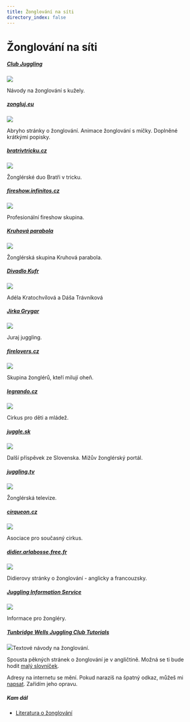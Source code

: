 ```yaml
---
title: Žonglování na síti
directory_index: false
---
```


# Žonglování na síti

##### [Club Juggling](https://clubjuggling.com/contents.html "Anglické stránky o žonglování.")

[![](/img/o/odkazy-clubjuggling.jpg)](https://clubjuggling.com/contents.html "Anglické stránky o žonglování.")

Návody na žonglování s kužely.

##### [zongluj.eu](http://zongluj.eu "Abryho stránky o žonglování.")

[![](/img/o/odkazy-abry.jpg)](http://zongluj.eu "Abryho stránky o žonglování.")

Abryho stránky o žonglování. Animace žonglování s míčky. Doplněné krátkými popisky.

##### [bratrivtricku.cz](http://www.bratrivtricku.cz/ "Bratři v tricku")

[![](/img/o/odkazy-bratrivtricku.jpg)](http://www.bratrivtricku.cz/ "Bratři v tricku")

Žonglérské duo Bratři v tricku.

##### [fireshow.infinitos.cz](http://fireshow.infinitos.cz/ "Fireshow Infinitos")

[![](/img/o/odkazy-infinitos.jpg)](http://fireshow.infinitos.cz/ "Fireshow Infinitos")

Profesionální fireshow skupina.

##### [Kruhová parabola](http://www.zongleri.cz/ "Kruhová parabola")

[![](/img/o/odkazy-zongleri.jpg)](http://www.zongleri.cz/ "Kruhová parabola")

Žonglérská skupina Kruhová parabola.

##### [Divadlo Kufr](http://www.divadlokufr.cz "Divadlo Kufr")

[![](/img/o/odkazy-divadlokufr.jpg)](http://www.divadlokufr.cz "Divadlo Kufr")

Adéla Kratochvílová a Dáša Trávníková

##### [Jirka Grygar](https://juraj-zongler.cz "Jirka Grygar")

[![](/img/o/odkazy-juraj.jpg)](https://juraj-zongler.cz/ "Jirka Grygar")

Juraj juggling.

##### [firelovers.cz](https://firelovers.cz/ "Fireshow firelovers")

[![](/img/o/odkazy-firelovers.jpg)](https://firelovers.cz/ "Fireshow firelovers")

Skupina žonglérů, kteří milují oheň.

##### [legrando.cz](https://legrando.cz/ "Cirkus LeGrando")

[![](/img/o/odkazy-legrando.jpg)](https://legrando.cz/ "Cirkus LeGrando")

Cirkus pro děti a mládež.

##### [juggle.sk](http://juggle.sk "Slovenský server.")

[![](/img/o/odkazy-mizu.jpg)](http://juggle.sk "Slovenský server.")

Další příspěvek ze Slovenska. Mižův žonglérský portál.

##### [juggling.tv](https://juggling.tv/ "Domov žonglérského videa na internetu.")

[![](/img/o/odkazy-jtv.jpg)](https://juggling.tv/ "Domov žonglérského videa na internetu.")

Žonglérská televize.

##### [cirqueon.cz](https://www.cirqueon.cz/ "Asociace pro současný cirkus")

[![](/img/o/odkazy-cirqueon.jpg)](https://www.cirqueon.cz/ "Asociace pro současný cirkus")

Asociace pro současný cirkus.

##### [didier.arlabosse.free.fr](http://didier.arlabosse.free.fr/balles/english/ "Anglické stránky o žonglování.")

[![](/img/o/odkazy-didier.jpg)](http://didier.arlabosse.free.fr/balles/english/ "Anglické stránky o žonglování.")

Didierovy stránky o žonglování - anglicky a francouzsky.

##### [Juggling Information Service](http://www.juggling.org/ "Anglické stránky o žonglování.")

[![](/img/o/odkazy-juggling.jpg)](http://www.juggling.org/ "Anglické stránky o žonglování.")

Informace pro žongléry.

##### [Tunbridge Wells Juggling Club Tutorials](https://www.twjc.co.uk/tutorials.html "Anglické stránky o žonglování.")

[![](/img/o/odkazy-twjc.jpg)](https://www.twjc.co.uk/tutorials.html "Anglické stránky o žonglování.")Textové návody na žonglování.

Spousta pěkných stránek o žonglování je v angličtině. Možná se ti bude hodit [malý slovníček](aczslovnicek.html "Anglicko-český žonglérský slovníček.").

Adresy na internetu se mění. Pokud narazíš na špatný odkaz, můžeš mi [napsat](/kontakt.html "Nahlášení špatného odkazu."). Zařídím jeho opravu.

##### Kam dál

- [Literatura o žonglování](/literatura.html "Čtení o žonglování")
